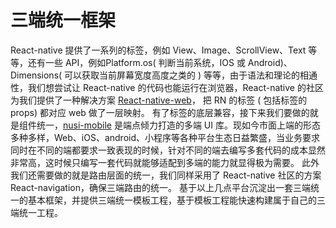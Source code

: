 # 三端统一框架

React-native 提供了一系列的标签，例如 View、Image、ScrollView、Text 等等，还有一些 API，例如Platform.os( 判断当前系统，IOS 或 Android)、Dimensions( 可以获取当前屏幕宽度高度之类的 ) 等等，由于语法和理论的相通性，我们想尝试让 React-native 的代码也能运行在浏览器，React-native 的社区为我们提供了一种解决方案 [React-native-web](https://github.com/necolas/react-native-web)， 把 RN 的标签 ( 包括标签的 props) 都对应 web 做了一层映射。
有了标签的底层兼容，接下来我们要做的就是组件统一，[nusi-mobile](http://nusi-mobile.terminus.io/zh/docs/INTRODUCTION) 是端点倾力打造的多端 UI 库。现如今市面上端的形态多种多样，Web、iOS、android、小程序等各种平台生态日益繁盛，当业务要求同时在不同的端都要求一致表现的时候，针对不同的端去编写多套代码的成本显然非常高，这时候只编写一套代码就能够适配到多端的能力就显得极为需要。
此外我们还需要做的就是路由层面的统一，我们同样采用了 React-native 社区的方案 React-navigation，确保三端路由的统一。
基于以上几点平台沉淀出一套三端统一的基本框架，并提供三端统一模板工程，基于模板工程能快速构建属于自己的三端统一工程。
